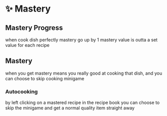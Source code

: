 # ✨ Mastery

## Mastery Progress

when cook dish perfectly mastery go up by 1 mastery value is outta a set value for each recipe

## Mastery

when you get mastery means you really good at cooking that dish, and you can choose to skip cooking minigame

### Autocooking

by left clicking on a mastered recipe in the recipe book you can choose to skip the minigame and get a normal quality item straight away
